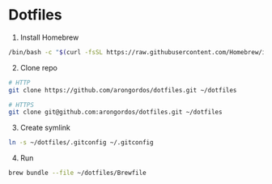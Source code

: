# Dotfiles

1. Install Homebrew

```zsh
/bin/bash -c "$(curl -fsSL https://raw.githubusercontent.com/Homebrew/install/HEAD/install.sh)"
```

2. Clone repo

```zsh
# HTTP
git clone https://github.com/arongordos/dotfiles.git ~/dotfiles

# HTTPS
git clone git@github.com:arongordos/dotfiles.git ~/dotfiles
```

3. Create symlink

```zsh
ln -s ~/dotfiles/.gitconfig ~/.gitconfig
```

4. Run

```zsh
brew bundle --file ~/dotfiles/Brewfile
```
